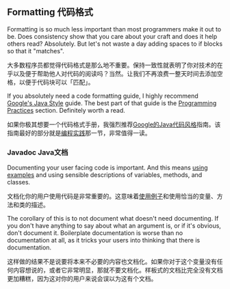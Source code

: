 ## Formatting 代码格式

Formatting is so much less important than most programmers make it out to be.
Does consistency show that you care about your craft and does it help others
read? Absolutely. But let's not waste a day adding spaces to if blocks so that
it "matches".

大多数程序员都觉得代码格式是那么地不重要。保持一致性就表明了你对技术的在乎以及便于帮助他人对代码的阅读吗？当然。让我们不再浪费一整天时间去添加空格，以便于代码块可以「匹配」。

If you absolutely need a code formatting guide, I highly recommend
[Google's Java Style][googlestyle] guide. The best part of that guide is the
[Programming Practices][googlepractices] section. Definitely worth a read.

如果你极其想要一个代码格式手册，我强烈推荐[Google的Java代码风格][googlestyle]指南。该指南最好的部分就是[编程实践][googlepractices]那一节，非常值得一读。

### Javadoc Java文档

Documenting your user facing code is important. And this means
[using examples][javadocex] and using sensible descriptions of variables,
methods, and classes.

文档化你的用户使用代码是非常重要的。这意味着[使用例子][javadocex]和使用恰当的变量、方法和类的描述。

The corollary of this is to not document what doesn't need documenting. If you
don't have anything to say about what an argument is, or if it's obvious,
don't document it. Boilerplate documentation is worse than no documentation at
all, as it tricks your users into thinking that there is documentation.

这样做的结果不是说要将本来不必要的内容也文档化。如果你对于这个变量没有任何内容想说的，或者它非常明显，那就不要文档化。样板式的文档比完全没有文档更加糟糕，因为这对你的用户来说会误以为这有个文档。

[googlestyle]: http://google-styleguide.googlecode.com/svn/trunk/javaguide.html
[googlepractices]: http://google-styleguide.googlecode.com/svn/trunk/javaguide.html#s6-programming-practices
[javadocex]: http://docs.guava-libraries.googlecode.com/git-history/release/javadoc/com/google/common/collect/ImmutableMap.Builder.html
